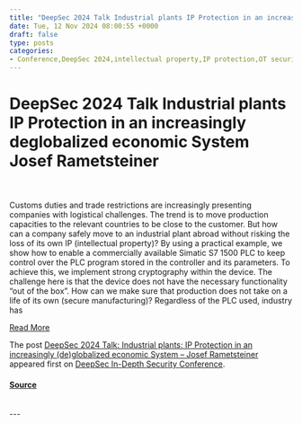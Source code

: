 ```yaml
---
title: "DeepSec 2024 Talk Industrial plants IP Protection in an increasingly deglobalized economic System Josef Rametsteiner"
date: Tue, 12 Nov 2024 08:00:55 +0000
draft: false
type: posts
categories: 
- Conference,DeepSec 2024,intellectual property,IP protection,OT security,tech track
---
```

# DeepSec 2024 Talk Industrial plants IP Protection in an increasingly deglobalized economic System Josef Rametsteiner

<br/>

<br/>
Customs duties and trade restrictions are increasingly presenting companies with logistical challenges. The trend is to move production capacities to the relevant countries to be close to the customer. But how can a company safely move to an industrial plant abroad without risking the loss of its own IP (intellectual property)? By using a practical example, we show how to enable a commercially available Simatic S7 1500 PLC to keep control over the PLC program stored in the controller and its parameters. To achieve this, we implement strong cryptography within the device. The challenge here is that the device does not have the necessary functionality “out of the box”. How can we make sure that production does not take on a life of its own (secure manufacturing)? Regardless of the PLC used, industry has

[Read More](https://blog.deepsec.net/deepsec-2024-talk-industrial-plants-ip-protection-in-an-increasingly-deglobalized-economic-system-josef-rametsteiner/)

The post [DeepSec 2024 Talk: Industrial plants: IP Protection in an increasingly (de)globalized economic System – Josef Rametsteiner](https://blog.deepsec.net/deepsec-2024-talk-industrial-plants-ip-protection-in-an-increasingly-deglobalized-economic-system-josef-rametsteiner/) appeared first on [DeepSec In-Depth Security Conference](https://blog.deepsec.net).

#### [Source](https://blog.deepsec.net/deepsec-2024-talk-industrial-plants-ip-protection-in-an-increasingly-deglobalized-economic-system-josef-rametsteiner/)

<br/>
---
